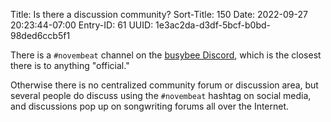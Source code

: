 Title: Is there a discussion community?
Sort-Title: 150
Date: 2022-09-27 20:23:44-07:00
Entry-ID: 61
UUID: 1e3ac2da-d3df-5bcf-b0bd-98ded6ccb5f1

There is a `#novembeat` channel on the [busybee Discord](https://beesbuzz.biz/discord), which is the closest there is to anything "official."

Otherwise there is no centralized community forum or discussion area, but several people do discuss using the `#novembeat` hashtag on social media, and discussions pop up on songwriting forums all over the Internet.


